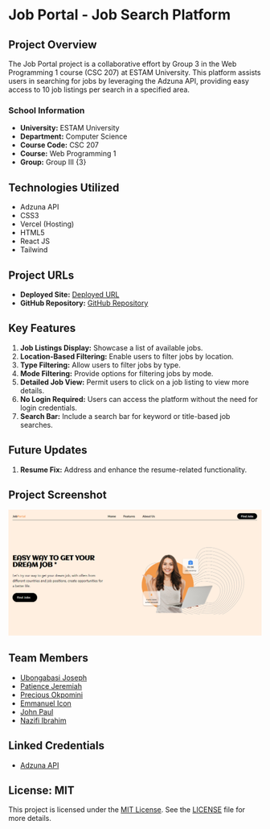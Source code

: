 # Job Portal - Job Search Platform

## Project Overview

The Job Portal project is a collaborative effort by Group 3 in the Web Programming 1 course (CSC 207) at ESTAM University. This platform assists users in searching for jobs by leveraging the Adzuna API, providing easy access to 10 job listings per search in a specified area.

### School Information
- **University:** ESTAM University
- **Department:** Computer Science
- **Course Code:** CSC 207
- **Course:** Web Programming 1
- **Group:** Group III {3}

## Technologies Utilized

- Adzuna API
- CSS3
- Vercel (Hosting)
- HTML5
- React JS
- Tailwind

## Project URLs

- **Deployed Site:** [Deployed URL](https://jobportales.vercel.app/)
- **GitHub Repository:** [GitHub Repository](https://github.com/jkavod/jobPortal.git)

## Key Features

1. **Job Listings Display:** Showcase a list of available jobs.
2. **Location-Based Filtering:** Enable users to filter jobs by location.
3. **Type Filtering:** Allow users to filter jobs by type.
4. **Mode Filtering:** Provide options for filtering jobs by mode.
5. **Detailed Job View:** Permit users to click on a job listing to view more details.
6. **No Login Required:** Users can access the platform without the need for login credentials.
7. **Search Bar:** Include a search bar for keyword or title-based job searches.

## Future Updates

1. **Resume Fix:** Address and enhance the resume-related functionality.

## Project Screenshot

![Deployed Site](/src/Assets/ProjectScreenshot.PNG)

## Team Members

- [Ubongabasi Joseph](https://github.com/jkavod)
- [Patience Jeremiah](https://github.com/AUDREYPERCY)
- [Precious Okpomini](https://github.com/okpominiprecious06)
- [Emmanuel Icon](https://github.com/Icon3610)
- [John Paul](https://github.com/jp_wurld)
- [Nazifi Ibrahim](https://github.com/Ibrahimnazifi71)

## Linked Credentials

- [Adzuna API](https://developer.adzuna.com/)

## License: MIT

This project is licensed under the [MIT License](https://opensource.org/licenses/MIT). See the [LICENSE](link-to-license-file) file for more details.